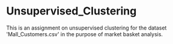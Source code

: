 # Unsupervised_Clustering

This is an assignment on unsupervised clustering for the dataset 'Mall_Customers.csv' in the purpose of market basket analysis.
